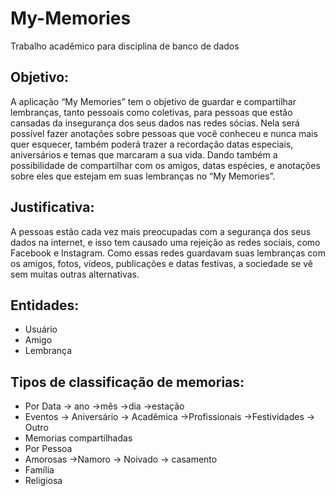 # My-Memories
Trabalho acadêmico para disciplina de banco de dados

## Objetivo:
A aplicação “My Memories” tem o objetivo de guardar e compartilhar lembranças, tanto pessoais como coletivas, para pessoas que estão cansadas da insegurança dos seus dados nas redes sócias.
Nela será possível fazer anotações sobre pessoas que você conheceu e nunca mais quer esquecer, também poderá trazer a recordação datas especiais, aniversários e temas que marcaram a sua vida. Dando também a possibilidade de compartilhar com os amigos, datas espécies, e anotações sobre eles que estejam em suas lembranças no “My Memories”.

## Justificativa:
A pessoas estão cada vez mais preocupadas com a segurança dos seus dados na internet, e isso tem causado uma rejeição as redes sociais, como Facebook e Instagram. Como essas redes guardavam suas lembranças com os amigos, fotos, vídeos, publicações e datas festivas, a sociedade se vê sem muitas outras alternativas.

## Entidades:
-	Usuário
-	Amigo
-	Lembrança

## Tipos de classificação de memorias:
-	Por Data -> ano  ->mês  ->dia ->estação 
-	Eventos  -> Aniversário  -> Acadêmica  ->Profissionais  ->Festividades  -> Outro
-	Memorias compartilhadas
-	Por Pessoa
-	Amorosas  ->Namoro  -> Noivado  -> casamento
-	Família
-	Religiosa
